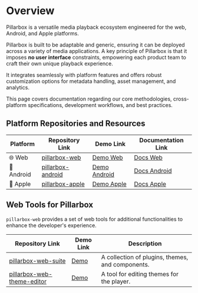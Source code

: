 # Overview

Pillarbox is a versatile media playback ecosystem engineered for the web, Android, and Apple platforms.

Pillarbox is built to be adaptable and generic, ensuring it can be deployed across a variety of media applications. A
key principle of Pillarbox is that it imposes **no user interface** constraints, empowering each product team to craft
their own unique playback experience.

It integrates seamlessly with platform features and offers robust customization options for metadata handling,
asset management, and analytics.

This page covers documentation regarding our core methodologies, cross-platform specifications, development workflows,
and best practices.

## Platform Repositories and Resources

| Platform   | Repository Link                                                  | Demo Link                                                                           | Documentation Link                                                                                 |
|------------|------------------------------------------------------------------|-------------------------------------------------------------------------------------|----------------------------------------------------------------------------------------------------|
| 🌐 Web     | [pillarbox-web](https://github.com/SRGSSR/pillarbox-web)         | [Demo Web](https://srgssr.github.io/pillarbox-web-demo/)                            | [Docs Web](https://srgssr.github.io/pillarbox-web/api/)                                            |
| 🤖 Android | [pillarbox-android](https://github.com/SRGSSR/pillarbox-android) | [Demo Android](https://github.com/SRGSSR/pillarbox-android?tab=readme-ov-file#demo) | [Docs Android](https://github.com/SRGSSR/pillarbox-android?tab=readme-ov-file#integrate-pillarbox) |
| 🍎 Apple   | [pillarbox-apple](https://github.com/SRGSSR/pillarbox-apple)     | [Demo Apple](https://testflight.apple.com/join/TS6ngLqf)                            | [Docs Apple](https://swiftpackageindex.com/SRGSSR/pillarbox-apple)                                 |

## Web Tools for Pillarbox

`pillarbox-web` provides a set of web tools for additional functionalities to enhance the developer's experience.

| Repository Link                                                                    | Demo Link                                                    | Description                                      |
|------------------------------------------------------------------------------------|--------------------------------------------------------------|--------------------------------------------------|
| [pillarbox-web-suite](https://github.com/SRGSSR/pillarbox-web-suite)               | [Demo](https://srgssr.github.io/pillarbox-web-suite/)        | A collection of plugins, themes, and components. |
| [pillarbox-web-theme-editor](https://github.com/SRGSSR/pillarbox-web-theme-editor) | [Demo](https://srgssr.github.io/pillarbox-web-theme-editor/) | A tool for editing themes for the player.        |
